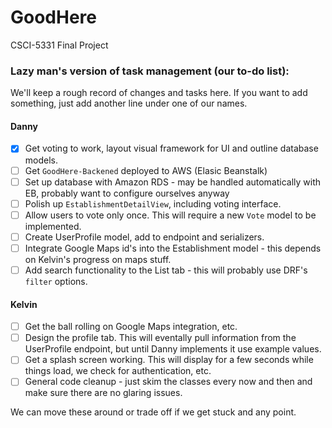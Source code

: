# GoodHere
CSCI-5331 Final Project

### Lazy man's version of task management (our to-do list):

We'll keep a rough record of changes and tasks here. If you want to add something, just add another line under one of our names.

#### Danny
- [x] Get voting to work, layout visual framework for UI and outline database models.
- [ ] Get `GoodHere-Backened` deployed to AWS (Elasic Beanstalk)
- [ ] Set up database with Amazon RDS - may be handled automatically with EB, probably want to configure ourselves anyway
- [ ] Polish up `EstablishmentDetailView`, including voting interface.
- [ ] Allow users to vote only once. This will require a new `Vote` model to be implemented.
- [ ] Create UserProfile model, add to endpoint and serializers.
- [ ] Integrate Google Maps id's into the Establishment model - this depends on Kelvin's progress on maps stuff.
- [ ] Add search functionality to the List tab - this will probably use DRF's `filter` options.

#### Kelvin
- [ ] Get the ball rolling on Google Maps integration, etc.
- [ ] Design the profile tab. This will eventally pull information from the UserProfile endpoint, but until Danny implements it use example values.
- [ ] Get a splash screen working. This will display for a few seconds while things load, we check for authentication, etc.
- [ ] General code cleanup - just skim the classes every now and then and make sure there are no glaring issues.

We can move these around or trade off if we get stuck and any point.
